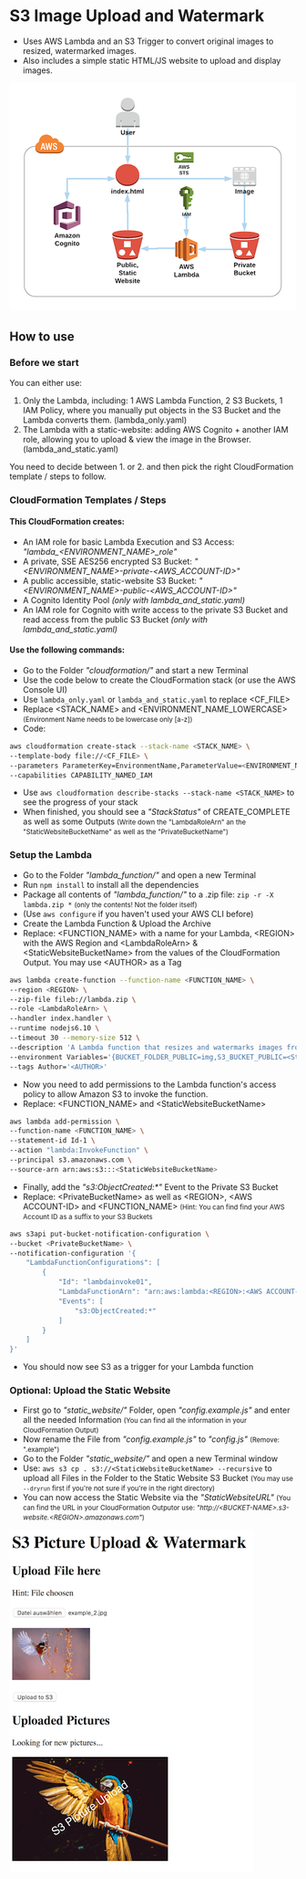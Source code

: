 # S3 Image Upload and Watermark

- Uses AWS Lambda and an S3 Trigger to convert original images to resized, watermarked images.
- Also includes a simple static HTML/JS website to upload and display images.

![Architecture](_img/s3-image-upload-and-watermark.png)

## How to use

### Before we start

You can either use:

1. Only the Lambda, including: 1 AWS Lambda Function, 2 S3 Buckets, 1 IAM Policy, where you manually put objects in the S3 Bucket and the Lambda converts them. (lambda_only.yaml)
2. The Lambda with a static-website: adding AWS Cognito + another IAM role, allowing you to upload & view the image in the Browser. (lambda_and_static.yaml)

You need to decide between 1. or 2. and then pick the right CloudFormation template / steps to follow.

### CloudFormation Templates / Steps

#### This CloudFormation creates:

- An IAM role for basic Lambda Execution and S3 Access: *"lambda_<ENVIRONMENT_NAME>_role"*
- A private, SSE AES256 encrypted S3 Bucket: *"<ENVIRONMENT_NAME>-private-<AWS_ACCOUNT-ID>"*
- A public accessible, static-website S3 Bucket: *"<ENVIRONMENT_NAME>-public-<AWS_ACCOUNT-ID>"*
- A Cognito Identity Pool *(only with lambda_and_static.yaml)*
- An IAM role for Cognito with write access to the private S3 Bucket and read access from the public S3 Bucket *(only with lambda_and_static.yaml)*

#### Use the following commands:

- Go to the Folder *"cloudformation/"* and start a new Terminal
- Use the code below to create the CloudFormation stack (or use the AWS Console UI)
- Use `lambda_only.yaml` or `lambda_and_static.yaml` to replace <CF_FILE>
- Replace \<STACK_NAME> and \<ENVIRONMENT_NAME_LOWERCASE> <small>(Environment Name needs to be lowercase only [a-z])</small>
- Code:

``` bash
aws cloudformation create-stack --stack-name <STACK_NAME> \
--template-body file://<CF_FILE> \
--parameters ParameterKey=EnvironmentName,ParameterValue=<ENVIRONMENT_NAME_LOWERCASE> \
--capabilities CAPABILITY_NAMED_IAM
```

- Use `aws cloudformation describe-stacks --stack-name <STACK_NAME>` to see the progress of your stack
- When finished, you should see a *"StackStatus"* of CREATE_COMPLETE as well as some Outputs <small>(Write down the "LambdaRoleArn" an the "StaticWebsiteBucketName" as well as the "PrivateBucketName")</small>

### Setup the Lambda

- Go to the Folder *"lambda_function/"* and open a new Terminal
- Run `npm install` to install all the dependencies
- Package all contents of *"lambda_function/"* to a .zip file: `zip -r -X lambda.zip *` <small>(only the contents! Not the folder itself)</small>
- (Use `aws configure` if you haven't used your AWS CLI before)
- Create the Lambda Function & Upload the Archive
- Replace: \<FUNCTION_NAME> with a name for your Lambda, \<REGION> with the AWS Region and \<LambdaRoleArn> & \<StaticWebsiteBucketName> from the values of the CloudFormation Output. You may use \<AUTHOR> as a Tag

``` bash
aws lambda create-function --function-name <FUNCTION_NAME> \
--region <REGION> \
--zip-file fileb://lambda.zip \
--role <LambdaRoleArn> \
--handler index.handler \
--runtime nodejs6.10 \
--timeout 30 --memory-size 512 \
--description 'A Lambda function that resizes and watermarks images from an S3 Bucket' \
--environment Variables='{BUCKET_FOLDER_PUBLIC=img,S3_BUCKET_PUBLIC=<StaticWebsiteBucketName>}' \
--tags Author='<AUTHOR>'
```

- Now you need to add permissions to the Lambda function's access policy to allow Amazon S3 to invoke the function.
- Replace: \<FUNCTION_NAME> and \<StaticWebsiteBucketName>

``` bash
aws lambda add-permission \
--function-name <FUNCTION_NAME> \
--statement-id Id-1 \
--action "lambda:InvokeFunction" \
--principal s3.amazonaws.com \
--source-arn arn:aws:s3:::<StaticWebsiteBucketName>
```

- Finally, add the *"s3:ObjectCreated:\*"* Event to the Private S3 Bucket
- Replace: \<PrivateBucketName> as well as \<REGION>, \<AWS ACCOUNT-ID> and \<FUNCTION_NAME> <small>(Hint: You can find find your AWS Account ID as a suffix to your S3 Buckets</small>

``` bash
aws s3api put-bucket-notification-configuration \
--bucket <PrivateBucketName> \
--notification-configuration '{
    "LambdaFunctionConfigurations": [
        {
            "Id": "lambdainvoke01",
            "LambdaFunctionArn": "arn:aws:lambda:<REGION>:<AWS ACCOUNT-ID>:function:<FUNCTION_NAME>",
            "Events": [
                "s3:ObjectCreated:*"
            ]
        }
    ]
}'
```

- You should now see S3 as a trigger for your Lambda function

### Optional: Upload the Static Website

- First go to *"static_website/"* Folder, open *"config.example.js"* and enter all the needed Information <small>(You can find all the information in your CloudFormation Output)</small>
- Now rename the File from *"config.example.js"* to *"config.js"* <small>(Remove: ".example")</small>
- Go to the Folder *"static_website/"* and open a new Terminal window
- Use: `aws s3 cp . s3://<StaticWebsiteBucketName> --recursive` to upload all Files in the Folder to the Static Website S3 Bucket <small>(You may use `--dryrun` first if you're not sure if you're in the right directory)</small>
- You can now access the Static Website via the *"StaticWebsiteURL"* <small>(You can find the URL in your CloudFormation Outputor use: *"http://\<BUCKET-NAME>.s3-website.\<REGION>.amazonaws.com"*)</small> 

![Static Website Screenshot](_img/static_website_screenshot.png)